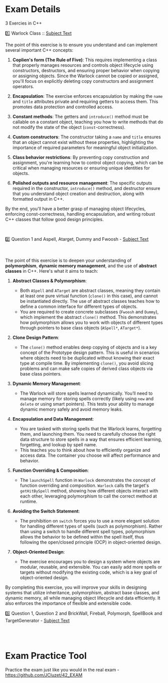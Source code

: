 # Exam Details
3 Exercies in C++

:one: Warlock Class :: [Subject Text](https://github.com/younesmoukhlij/Exam-Rank-05_42/blob/main/cpp_module_00/subject.txt)

The point of this exercise is to ensure you understand and can implement several important C++ concepts:

1. **Coplien's form (The Rule of Five)**: This requires implementing a class that properly manages resources and controls object lifecycle using constructors, destructors, and ensuring proper behavior when copying or assigning objects. Since the Warlock cannot be copied or assigned, you'll focus on explicitly deleting copy constructors and assignment operators.

2. **Encapsulation**: The exercise enforces encapsulation by making the `name` and `title` attributes private and requiring getters to access them. This promotes data protection and controlled access.

3. **Constant methods**: The getters and `introduce()` method must be callable on a constant object, teaching you how to write methods that do not modify the state of the object (`const`-correctness).

4. **Custom constructors**: The constructor taking a `name` and `title` ensures that an object cannot exist without these properties, highlighting the importance of required parameters for meaningful object initialization.

5. **Class behavior restrictions**: By preventing copy construction and assignment, you're learning how to control object copying, which can be critical when managing resources or ensuring unique identities for objects.

6. **Polished outputs and resource management**: The specific outputs required in the constructor, `introduce()` method, and destructor ensure that you understand object creation and destruction, along with formatted output in C++.

By the end, you'll have a better grasp of managing object lifecycles, enforcing const-correctness, handling encapsulation, and writing robust C++ classes that follow good design principles.

<br>

:two: Question 1 and Aspell, Atarget, Dummy and Fwoosh - [Subject Text](https://github.com/younesmoukhlij/Exam-Rank-05_42/blob/main/cpp_module_01/subject.txt)

<br>

The point of this exercise is to deepen your understanding of **polymorphism**, **dynamic memory management**, and the use of **abstract classes** in C++. Here's what it aims to teach:

1. **Abstract Classes & Polymorphism**:
   - Both `ASpell` and `ATarget` are abstract classes, meaning they contain at least one pure virtual function (`clone()` in this case), and cannot be instantiated directly. The use of abstract classes teaches how to define a common interface for different types of objects.
   - You are required to create concrete subclasses (`Fwoosh` and `Dummy`), which implement the abstract `clone()` method. This demonstrates how polymorphism allows you to work with objects of different types through pointers to base class objects (`ASpell*`, `ATarget*`).

2. **Clone Design Pattern**:
   - The `clone()` method enables deep copying of objects and is a key concept of the Prototype design pattern. This is useful in scenarios where objects need to be duplicated without knowing their exact type at compile time. By implementing `clone()`, you avoid slicing problems and can make safe copies of derived class objects via base class pointers.

3. **Dynamic Memory Management**:
   - The Warlock will store spells learned dynamically. You’ll need to manage memory for storing spells correctly (likely using `new` and `delete` or using smart pointers). This tests your ability to manage dynamic memory safely and avoid memory leaks.

4. **Encapsulation and Data Management**:
   - You are tasked with storing spells that the Warlock learns, forgetting them, and launching them. You need to carefully choose the right data structure to store spells in a way that ensures efficient learning, forgetting, and lookup by spell name.
   - This teaches you to think about how to efficiently organize and access data. The container you choose will affect performance and behavior.

5. **Function Overriding & Composition**:
   - The `launchSpell` function in `Warlock` demonstrates the concept of function overriding and composition. `Warlock` calls the target's `getHitBySpell` method, showing how different objects interact with each other, leveraging polymorphism to call the correct method at runtime.

6. **Avoiding the Switch Statement**:
   - The prohibition on `switch` forces you to use a more elegant solution for handling different types of spells (such as polymorphism). Rather than using a switch to handle different spell types, polymorphism allows the behavior to be defined within the spell itself, thus following the open/closed principle (OCP) in object-oriented design.

7. **Object-Oriented Design**:
   - The exercise encourages you to design a system where objects are modular, reusable, and extensible. You can easily add more spells or targets without modifying the existing code, which is a key goal of object-oriented design.

By completing this exercise, you will improve your skills in designing systems that utilize inheritance, polymorphism, abstract base classes, and dynamic memory, all while managing object lifecycle and data efficiently. It also enforces the importance of flexible and extensible code.

:three: Question 1, Question 2 and BrickWall, Fireball, Polymorph, SpellBook and TargetGenerator - [Subject Text](https://github.com/younesmoukhlij/Exam-Rank-05_42/blob/main/cpp_module_02/subject.txt)

<br>



<br>

# Exam Practice Tool

Practice the exam just like you would in the real exam - https://github.com/JCluzet/42_EXAM